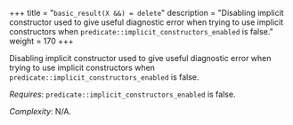 +++
title = "`basic_result(X &&) = delete`"
description = "Disabling implicit constructor used to give useful diagnostic error when trying to use implicit constructors when `predicate::implicit_constructors_enabled` is false."
weight = 170
+++

Disabling implicit constructor used to give useful diagnostic error when trying to use implicit constructors when `predicate::implicit_constructors_enabled` is false.

*Requires*: `predicate::implicit_constructors_enabled` is false.

*Complexity*: N/A.